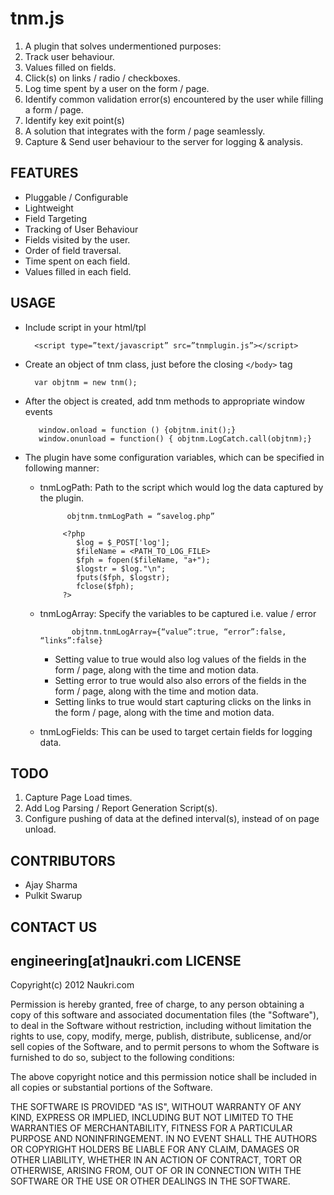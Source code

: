 tnm.js
==

1. A plugin that solves undermentioned purposes:
 1. Track user behaviour.
 2. Values filled on fields.
 3. Click(s) on links / radio / checkboxes.
 4. Log time spent by a user on the form / page.
 5. Identify common validation error(s) encountered by the user while filling a
form / page.
 6. Identify key exit point(s)
2. A solution that integrates with the form / page seamlessly.
3. Capture & Send user behaviour to the server for logging & analysis.

FEATURES
--
* Pluggable / Configurable
* Lightweight
* Field Targeting
* Tracking of User Behaviour
 * Fields visited by the user.
 * Order of field traversal.
 * Time spent on each field.
 * Values filled in each field.


USAGE
--
* Include script in your html/tpl

        <script type=”text/javascript” src=”tnmplugin.js”></script>

* Create an object of tnm class, just before the closing `</body>` tag

        var objtnm = new tnm();

* After the object is created, add tnm methods to appropriate window events
       
         window.onload = function () {objtnm.init();}
         window.onunload = function() { objtnm.LogCatch.call(objtnm);}

* The plugin have some configuration variables, which can be specified in following manner:
  * tnmLogPath: Path to the script which would log the data captured by the plugin.
  
              objtnm.tnmLogPath = “savelog.php”

             <?php
                $log = $_POST['log'];
                $fileName = <PATH_TO_LOG_FILE>
                $fph = fopen($fileName, "a+");
                $logstr = $log."\n";
                fputs($fph, $logstr);
                fclose($fph);
             ?>
             
  * tnmLogArray: Specify the variables to be captured i.e. value / error
   
               objtnm.tnmLogArray={“value”:true, “error”:false, “links”:false}  

      * Setting value to true would also log values of the fields in the form / page, along
with the time and motion data.
      * Setting error to true would also also errors of the fields in the form / page, along with
the time and motion data.
      * Setting links to true would start capturing clicks on the links in the form / page,
along with the time and motion data.
  * tnmLogFields: This can be used to target certain fields for logging data.
 
TODO
---
1. Capture Page Load times.
2. Add Log Parsing / Report Generation Script(s).
3. Configure pushing of data at the defined interval(s), instead of on page unload.

CONTRIBUTORS
---
* Ajay Sharma
* Pulkit Swarup

CONTACT US
---

engineering[at]naukri.com
LICENSE
---

Copyright(c) 2012 Naukri.com

Permission is hereby granted, free of charge, to any person obtaining a copy of
this software and associated documentation files (the "Software"), to deal in
the Software without restriction, including without limitation the rights to
use, copy, modify, merge, publish, distribute, sublicense, and/or sell copies
of the Software, and to permit persons to whom the Software is furnished to do
so, subject to the following conditions:

The above copyright notice and this permission notice shall be included in all
copies or substantial portions of the Software.

THE SOFTWARE IS PROVIDED "AS IS", WITHOUT WARRANTY OF ANY KIND, EXPRESS OR
IMPLIED, INCLUDING BUT NOT LIMITED TO THE WARRANTIES OF MERCHANTABILITY,
FITNESS FOR A PARTICULAR PURPOSE AND NONINFRINGEMENT. IN NO EVENT SHALL THE
AUTHORS OR COPYRIGHT HOLDERS BE LIABLE FOR ANY CLAIM, DAMAGES OR OTHER
LIABILITY, WHETHER IN AN ACTION OF CONTRACT, TORT OR OTHERWISE, ARISING FROM,
OUT OF OR IN CONNECTION WITH THE SOFTWARE OR THE USE OR OTHER DEALINGS IN THE
SOFTWARE.